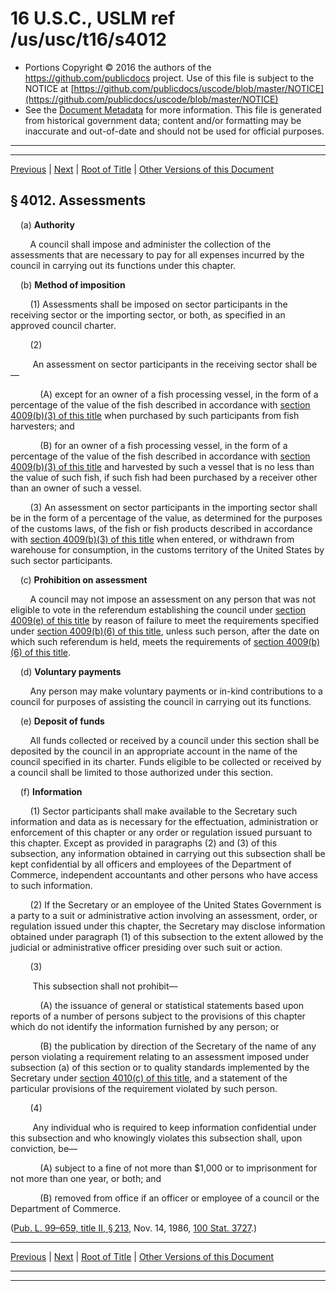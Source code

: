 ---
---

# 16 U.S.C., USLM ref /us/usc/t16/s4012

* Portions Copyright © 2016 the authors of the https://github.com/publicdocs project.
  Use of this file is subject to the NOTICE at [https://github.com/publicdocs/uscode/blob/master/NOTICE](https://github.com/publicdocs/uscode/blob/master/NOTICE)
* See the [Document Metadata](././../../../..//README.md) for more information.
  This file is generated from historical government data; content and/or formatting may be inaccurate and out-of-date and should not be used for official purposes.

----------
----------

[Previous](./../../../..//us/usc/t16/ch60/m__us_usc_t16_s4011.md) | [Next](./../../../..//us/usc/t16/ch60/m__us_usc_t16_s4013.md) | [Root of Title](./../../../../) | [Other Versions of this Document](https://publicdocs.github.io/go/links?ns=uslm&ref=%2Fus%2Fusc%2Ft16%2Fs4012)

## § 4012. Assessments

    (a) __Authority__ 

        A council shall impose and administer the collection of the assessments that are necessary to pay for all expenses incurred by the council in carrying out its functions under this chapter.

    (b) __Method of imposition__ 

        (1) Assessments shall be imposed on sector participants in the receiving sector or the importing sector, or both, as specified in an approved council charter.

        (2)

         An assessment on sector participants in the receiving sector shall be—

            (A) except for an owner of a fish processing vessel, in the form of a percentage of the value of the fish described in accordance with [section 4009(b)(3) of this title][/us/usc/t16/s4009/b/3] when purchased by such participants from fish harvesters; and

            (B) for an owner of a fish processing vessel, in the form of a percentage of the value of the fish described in accordance with [section 4009(b)(3) of this title][/us/usc/t16/s4009/b/3] and harvested by such a vessel that is no less than the value of such fish, if such fish had been purchased by a receiver other than an owner of such a vessel.

        (3) An assessment on sector participants in the importing sector shall be in the form of a percentage of the value, as determined for the purposes of the customs laws, of the fish or fish products described in accordance with [section 4009(b)(3) of this title][/us/usc/t16/s4009/b/3] when entered, or withdrawn from warehouse for consumption, in the customs territory of the United States by such sector participants.

    (c) __Prohibition on assessment__ 

        A council may not impose an assessment on any person that was not eligible to vote in the referendum establishing the council under [section 4009(e) of this title][/us/usc/t16/s4009/e] by reason of failure to meet the requirements specified under [section 4009(b)(6) of this title][/us/usc/t16/s4009/b/6], unless such person, after the date on which such referendum is held, meets the requirements of [section 4009(b)(6) of this title][/us/usc/t16/s4009/b/6].

    (d) __Voluntary payments__ 

        Any person may make voluntary payments or in-kind contributions to a council for purposes of assisting the council in carrying out its functions.

    (e) __Deposit of funds__ 

        All funds collected or received by a council under this section shall be deposited by the council in an appropriate account in the name of the council specified in its charter. Funds eligible to be collected or received by a council shall be limited to those authorized under this section.

    (f) __Information__ 

        (1) Sector participants shall make available to the Secretary such information and data as is necessary for the effectuation, administration or enforcement of this chapter or any order or regulation issued pursuant to this chapter. Except as provided in paragraphs (2) and (3) of this subsection, any information obtained in carrying out this subsection shall be kept confidential by all officers and employees of the Department of Commerce, independent accountants and other persons who have access to such information.

        (2) If the Secretary or an employee of the United States Government is a party to a suit or administrative action involving an assessment, order, or regulation issued under this chapter, the Secretary may disclose information obtained under paragraph (1) of this subsection to the extent allowed by the judicial or administrative officer presiding over such suit or action.

        (3)

         This subsection shall not prohibit—

            (A) the issuance of general or statistical statements based upon reports of a number of persons subject to the provisions of this chapter which do not identify the information furnished by any person; or

            (B) the publication by direction of the Secretary of the name of any person violating a requirement relating to an assessment imposed under subsection (a) of this section or to quality standards implemented by the Secretary under [section 4010(c) of this title][/us/usc/t16/s4010/c], and a statement of the particular provisions of the requirement violated by such person.

        (4)

         Any individual who is required to keep information confidential under this subsection and who knowingly violates this subsection shall, upon conviction, be—

            (A) subject to a fine of not more than $1,000 or to imprisonment for not more than one year, or both; and

            (B) removed from office if an officer or employee of a council or the Department of Commerce.

([Pub. L. 99–659, title II, § 213][/us/pl/99/659/s213], Nov. 14, 1986, [100 Stat. 3727][/us/stat/100/3727].)

----------

[Previous](./../../../..//us/usc/t16/ch60/m__us_usc_t16_s4011.md) | [Next](./../../../..//us/usc/t16/ch60/m__us_usc_t16_s4013.md) | [Root of Title](./../../../../) | [Other Versions of this Document](https://publicdocs.github.io/go/links?ns=uslm&ref=%2Fus%2Fusc%2Ft16%2Fs4012)

----------
----------

[/us/usc/t16/s4009/b/3]: https://publicdocs.github.io/go/links?ns=uslm&ref=%2Fus%2Fusc%2Ft16%2Fs4009%2Fb%2F3
[/us/usc/t16/s4009/b/3]: https://publicdocs.github.io/go/links?ns=uslm&ref=%2Fus%2Fusc%2Ft16%2Fs4009%2Fb%2F3
[/us/usc/t16/s4009/b/3]: https://publicdocs.github.io/go/links?ns=uslm&ref=%2Fus%2Fusc%2Ft16%2Fs4009%2Fb%2F3
[/us/usc/t16/s4009/e]: https://publicdocs.github.io/go/links?ns=uslm&ref=%2Fus%2Fusc%2Ft16%2Fs4009%2Fe
[/us/usc/t16/s4009/b/6]: https://publicdocs.github.io/go/links?ns=uslm&ref=%2Fus%2Fusc%2Ft16%2Fs4009%2Fb%2F6
[/us/usc/t16/s4009/b/6]: https://publicdocs.github.io/go/links?ns=uslm&ref=%2Fus%2Fusc%2Ft16%2Fs4009%2Fb%2F6
[/us/usc/t16/s4010/c]: https://publicdocs.github.io/go/links?ns=uslm&ref=%2Fus%2Fusc%2Ft16%2Fs4010%2Fc
[/us/pl/99/659/s213]: https://publicdocs.github.io/go/links?ns=uslm&ref=%2Fus%2Fpl%2F99%2F659%2Fs213
[/us/stat/100/3727]: https://publicdocs.github.io/go/links?ns=uslm&ref=%2Fus%2Fstat%2F100%2F3727


